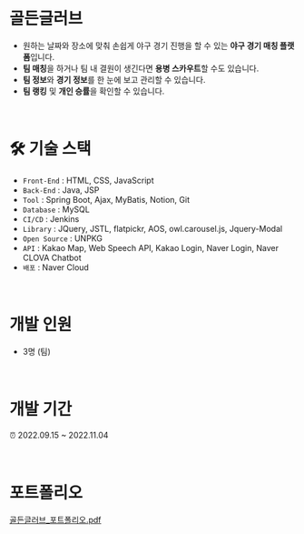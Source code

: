 # 골든글러브
- 원하는 날짜와 장소에 맞춰 손쉽게 야구 경기 진행을 할 수 있는 **야구 경기 매칭 플랫폼**입니다. <br>
- **팀 매칭**을 하거나 팀 내 결원이 생긴다면 **용병 스카우트**할 수도 있습니다. <br>
- **팀 정보**와 **경기 정보**를 한 눈에 보고 관리할 수 있습니다. <br>
- **팀 랭킹** 및 **개인 승률**을 확인할 수 있습니다. <br>

<br>

# 🛠 기술 스택
- `Front-End` : HTML, CSS, JavaScript
- `Back-End` : Java, JSP
- `Tool` : Spring Boot, Ajax, MyBatis, Notion, Git
- `Database` : MySQL
- `CI/CD` : Jenkins
- `Library` : JQuery, JSTL, flatpickr, AOS, owl.carousel.js, Jquery-Modal
- `Open Source` : UNPKG
- `API` : Kakao Map, Web Speech API, Kakao Login, Naver Login, Naver CLOVA Chatbot
- `배포` : Naver Cloud

<br>

# 개발 인원
- 3명 (팀)

<br>

# 개발 기간
⏰ 2022.09.15 ~ 2022.11.04

<br>

# 포트폴리오
[골든글러브_포트폴리오.pdf](https://github.com/suebin/Goldenglove/files/11584623/_.pdf)

